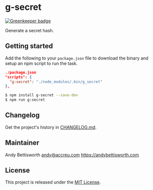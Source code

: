 # g-secret

[![Greenkeeper badge](https://badges.greenkeeper.io/wurde/g-secret.svg)](https://greenkeeper.io/)

Generate a secret hash.

## Getting started

Add the following to your `package.json` file to download the binary and
setup an npm script to run the task.

```json
./package.json
"scripts": {
  "g:secret": "./node_modules/.bin/g_secret"
},
```

```bash
$ npm install g-secret --save-dev
$ npm run g:secret
```

## Changelog

Get the project's history in [CHANGELOG.md](CHANGELOG.md).

## Maintainer

Andy Bettisworth <andy@accreu.com> https://andybettisworth.com

## License

This project is released under the [MIT License](LICENSE.txt).
